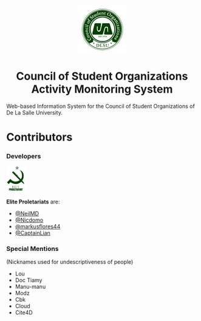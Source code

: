 <center>
<img src="./README/cso.png" height=128 width=128 alt="CSO" /><h1>Council of Student Organizations Activity Monitoring System</h1>
</center>
<p>Web-based Information System for the Council of Student Organizations of De La Salle University.</p>


Contributors
======================================
### Developers

<img src="./README/elite_proletariats.png" height=10% width=10% alt="Elite Proletariats" /> 

**Elite Proletariats** are:

- [@NeilMD](https://github.com/NeilMD)
- [@Nicdomo](https://github.com/Nicdomo)
- [@markusflores44](https://github.com/markusflores44)
- [@CaptainLian](https://github.com/CaptainLian)

### Special Mentions
(Nicknames used for undescriptiveness of people)
- Lou
- Doc Tiamy
- Manu-manu
- Modz
- Cbk
- Cloud
- Cite4D

<script src="/javascripts/application.js" type="text/javascript">
	console.log('Aguy');
</script>